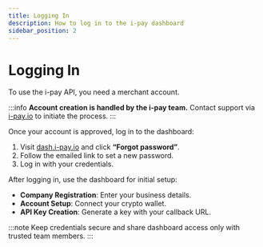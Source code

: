 ```yaml
---
title: Logging In
description: How to log in to the i-pay dashboard
sidebar_position: 2
---
```


# Logging In

To use the i-pay API, you need a merchant account.

:::info
**Account creation is handled by the i-pay team.** Contact support via [i-pay.io](https://i-pay.io/) to initiate the process.
:::

Once your account is approved, log in to the dashboard:

1. Visit [dash.i-pay.io](https://dash.i-pay.io/) and click **“Forgot password”**.
2. Follow the emailed link to set a new password.
3. Log in with your credentials.

After logging in, use the dashboard for initial setup:
- **Company Registration**: Enter your business details.
- **Account Setup**: Connect your crypto wallet.
- **API Key Creation**: Generate a key with your callback URL.

:::note
Keep credentials secure and share dashboard access only with trusted team members.
:::